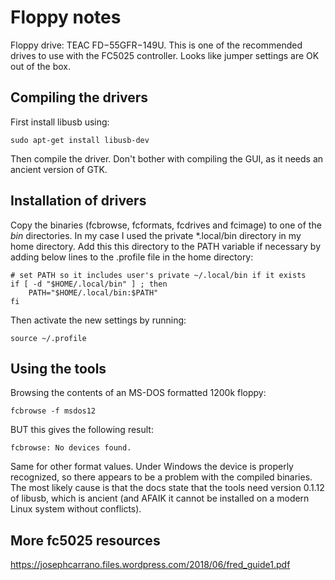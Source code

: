 # Floppy notes

Floppy drive: TEAC FD−55GFR−149U. This is one of the recommended drives to use with the FC5025 controller. Looks like jumper settings are OK out of the box.

## Compiling the drivers

First install libusb using:

    sudo apt-get install libusb-dev

<!--Then install libgtk:

    sudo apt-get install libgtk-3-dev -->

Then compile the driver. Don't bother with compiling the GUI, as it needs an ancient version of GTK.

## Installation of drivers

Copy the binaries (fcbrowse, fcformats, fcdrives and fcimage) to one of the *bin* directories. In my case I used the private *.local/bin directory in my home directory. Add this this directory to the PATH variable if necessary by adding below lines to the .profile file in the home directory:

    # set PATH so it includes user's private ~/.local/bin if it exists
    if [ -d "$HOME/.local/bin" ] ; then
        PATH="$HOME/.local/bin:$PATH"
    fi

Then activate the new settings by running: 

    source ~/.profile

<!--

## Finding the device

Type:

    lsusb

Result:

    Bus 002 Device 002: ID 8087:8000 Intel Corp. 
    Bus 002 Device 001: ID 1d6b:0002 Linux Foundation 2.0 root hub
    Bus 001 Device 002: ID 8087:8008 Intel Corp. 
    Bus 001 Device 001: ID 1d6b:0002 Linux Foundation 2.0 root hub
    Bus 004 Device 003: ID 1058:25a3 Western Digital Technologies, Inc. 
    Bus 004 Device 001: ID 1d6b:0003 Linux Foundation 3.0 root hub
    Bus 003 Device 004: ID 04f2:b3ed Chicony Electronics Co., Ltd 
    Bus 003 Device 003: ID 046d:c31c Logitech, Inc. Keyboard K120
    Bus 003 Device 006: ID 16c0:06d6 Van Ooijen Technische Informatica 
    Bus 003 Device 002: ID 03f0:134a Hewlett-Packard Optical Mouse
    Bus 003 Device 005: ID 8087:07dc Intel Corp. 
    Bus 003 Device 001: ID 1d6b:0002 Linux Foundation 2.0 root hub

Looks like this one is the floppy drive (disappears after unplugging the drive's USB cable):

    Bus 003 Device 006: ID 16c0:06d6 Van Ooijen Technische Informatica

Cross-check with 025_fc5025.rules file from CD-ROM, which contains this line:

    SYSFS{idVendor}=="16c0", SYSFS{idProduct}=="06d6", MODE="664",

Vendor and product ids match the lsusb entry.
-->

## Using the tools

Browsing the contents of an MS-DOS formatted 1200k floppy:

    fcbrowse -f msdos12

BUT this gives the following result:

    fcbrowse: No devices found.

Same for other format values. Under Windows the device is properly recognized, so there appears to be a problem with the compiled binaries. The most likely cause is that the docs state that the tools need version 0.1.12 of libusb, which is ancient (and AFAIK it cannot be installed on a modern Linux system without conflicts).


## More fc5025 resources

<https://josephcarrano.files.wordpress.com/2018/06/fred_guide1.pdf>
